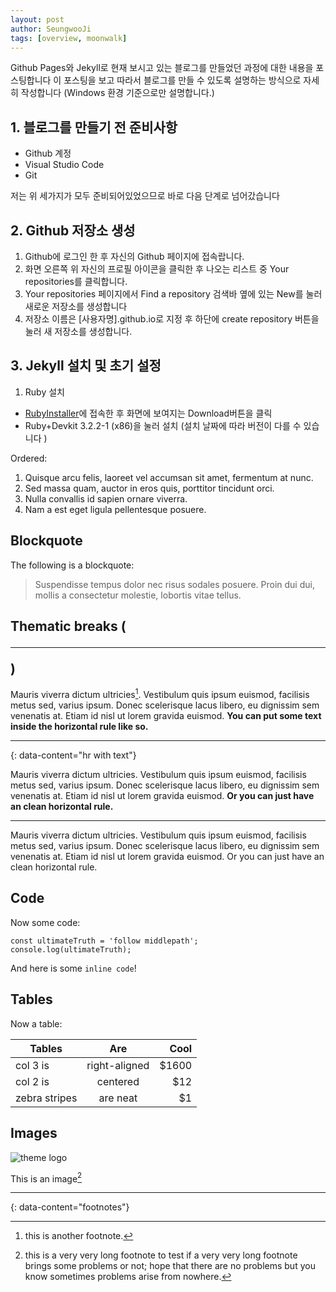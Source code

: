 ```yaml
---
layout: post
author: SeungwooJi
tags: [overview, moonwalk]
---
```


Github Pages와 Jekyll로 현재 보시고 있는 블로그를 만들었던 과정에 대한 내용을 포스팅합니다 이 포스팅을 보고 따라서 블로그를 만들 수 있도록 설명하는 방식으로 자세히 작성합니다 (Windows 환경 기준으로만 설명합니다.)

## 1. 블로그를 만들기 전 준비사항

- Github 계정  
- Visual Studio Code   
- Git  

저는 위 세가지가 모두 준비되어있었으므로 바로 다음 단계로 넘어갔습니다
## 2. Github 저장소 생성

1. Github에 로그인 한 후 자신의 Github 페이지에 접속랍니다.
2. 화면 오른쪽 위 자신의 프로필 아이콘을 클릭한 후 나오는 리스트 중 Your repositories를 클릭합니다.
3. Your repositories 페이지에서 Find a repository 검색바 옆에 있는 New를 눌러 새로운 저장소를 생성합니다
4. 저장소 이름은 [사용자명].github.io로 지정 후 하단에 create repository 버튼을 눌러 새 저장소를 생성합니다.

## 3. Jekyll 설치 및 초기 설정 
1. Ruby 설치
- [RubyInstaller](https://rubyinstaller.org/)에 접속한 후 화면에 보여지는 Download버튼을 클릭 
- Ruby+Devkit 3.2.2-1 (x86)을 눌러 설치 (설치 날짜에 따라 버전이 다를 수 있습니다 )

Ordered:

1. Quisque arcu felis, laoreet vel accumsan sit amet, fermentum at nunc.
2. Sed massa quam, auctor in eros quis, porttitor tincidunt orci.
3. Nulla convallis id sapien ornare viverra.
4. Nam a est eget ligula pellentesque posuere.

## Blockquote

The following is a blockquote:

> Suspendisse tempus dolor nec risus sodales posuere. Proin dui dui, mollis a consectetur molestie, lobortis vitae tellus.

## Thematic breaks (<hr>)

Mauris viverra dictum ultricies[^3]. Vestibulum quis ipsum euismod, facilisis metus sed, varius ipsum. Donec scelerisque lacus libero, eu dignissim sem venenatis at. Etiam id nisl ut lorem gravida euismod. **You can put some text inside the horizontal rule like so.**

---
{: data-content="hr with text"}

Mauris viverra dictum ultricies. Vestibulum quis ipsum euismod, facilisis metus sed, varius ipsum. Donec scelerisque lacus libero, eu dignissim sem venenatis at. Etiam id nisl ut lorem gravida euismod. **Or you can just have an clean horizontal rule.**

---

Mauris viverra dictum ultricies. Vestibulum quis ipsum euismod, facilisis metus sed, varius ipsum. Donec scelerisque lacus libero, eu dignissim sem venenatis at. Etiam id nisl ut lorem gravida euismod. Or you can just have an clean horizontal rule.

## Code

Now some code:

```
const ultimateTruth = 'follow middlepath';
console.log(ultimateTruth);
```

And here is some `inline code`!

## Tables

Now a table:

| Tables        | Are           | Cool  |
| ------------- |:-------------:| -----:|
| col 3 is      | right-aligned | $1600 |
| col 2 is      | centered      |   $12 |
| zebra stripes | are neat      |    $1 |

## Images

![theme logo](http://www.abhinavsaxena.com/images/abhinav.jpeg)

This is an image[^4]

---
{: data-content="footnotes"}

[^1]: this is a footnote. You should reach here if you click on the corresponding superscript number.
[^2]: hey there, don't forget to read all the footnotes!
[^3]: this is another footnote.
[^4]: this is a very very long footnote to test if a very very long footnote brings some problems or not; hope that there are no problems but you know sometimes problems arise from nowhere.

